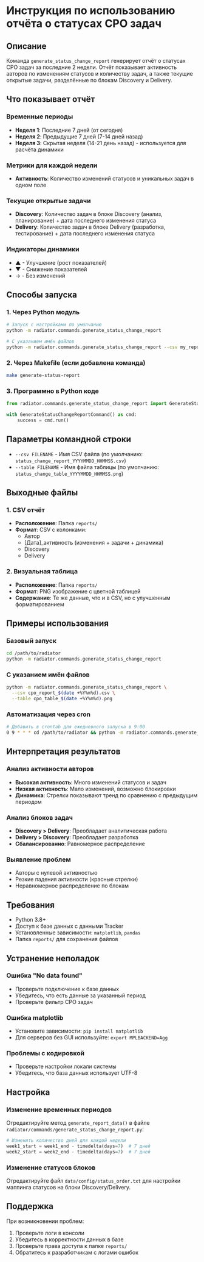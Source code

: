 # Инструкция по использованию отчёта о статусах CPO задач

## Описание

Команда `generate_status_change_report` генерирует отчёт о статусах CPO задач за последние 2 недели. Отчёт показывает активность авторов по изменениям статусов и количеству задач, а также текущие открытые задачи, разделённые по блокам Discovery и Delivery.

## Что показывает отчёт

### Временные периоды
- **Неделя 1**: Последние 7 дней (от сегодня)
- **Неделя 2**: Предыдущие 7 дней (7-14 дней назад)
- **Неделя 3**: Скрытая неделя (14-21 день назад) - используется для расчёта динамики

### Метрики для каждой недели
- **Активность**: Количество изменений статусов и уникальных задач в одном поле

### Текущие открытые задачи
- **Discovery**: Количество задач в блоке Discovery (анализ, планирование) + дата последнего изменения статуса
- **Delivery**: Количество задач в блоке Delivery (разработка, тестирование) + дата последнего изменения статуса

### Индикаторы динамики
- ▲ - Улучшение (рост показателей)
- ▼ - Снижение показателей
- → - Без изменений

## Способы запуска

### 1. Через Python модуль
```bash
# Запуск с настройками по умолчанию
python -m radiator.commands.generate_status_change_report

# С указанием имён файлов
python -m radiator.commands.generate_status_change_report --csv my_report.csv --table my_table.png
```

### 2. Через Makefile (если добавлена команда)
```bash
make generate-status-report
```

### 3. Программно в Python коде
```python
from radiator.commands.generate_status_change_report import GenerateStatusChangeReportCommand

with GenerateStatusChangeReportCommand() as cmd:
    success = cmd.run()
```

## Параметры командной строки

- `--csv FILENAME` - Имя CSV файла (по умолчанию: `status_change_report_YYYYMMDD_HHMMSS.csv`)
- `--table FILENAME` - Имя файла таблицы (по умолчанию: `status_change_table_YYYYMMDD_HHMMSS.png`)

## Выходные файлы

### 1. CSV отчёт
- **Расположение**: Папка `reports/`
- **Формат**: CSV с колонками:
  - Автор
  - [Дата]_активность (изменения + задачи + динамика)
  - Discovery
  - Delivery

### 2. Визуальная таблица
- **Расположение**: Папка `reports/`
- **Формат**: PNG изображение с цветной таблицей
- **Содержание**: Те же данные, что и в CSV, но с улучшенным форматированием

## Примеры использования

### Базовый запуск
```bash
cd /path/to/radiator
python -m radiator.commands.generate_status_change_report
```

### С указанием имён файлов
```bash
python -m radiator.commands.generate_status_change_report \
  --csv cpo_report_$(date +%Y%m%d).csv \
  --table cpo_table_$(date +%Y%m%d).png
```

### Автоматизация через cron
```bash
# Добавить в crontab для ежедневного запуска в 9:00
0 9 * * * cd /path/to/radiator && python -m radiator.commands.generate_status_change_report
```

## Интерпретация результатов

### Анализ активности авторов
- **Высокая активность**: Много изменений статусов и задач
- **Низкая активность**: Мало изменений, возможно блокировки
- **Динамика**: Стрелки показывают тренд по сравнению с предыдущим периодом

### Анализ блоков задач
- **Discovery > Delivery**: Преобладает аналитическая работа
- **Delivery > Discovery**: Преобладает разработка
- **Сбалансированно**: Равномерное распределение

### Выявление проблем
- Авторы с нулевой активностью
- Резкие падения активности (красные стрелки)
- Неравномерное распределение по блокам

## Требования

- Python 3.8+
- Доступ к базе данных с данными Tracker
- Установленные зависимости: `matplotlib`, `pandas`
- Папка `reports/` для сохранения файлов

## Устранение неполадок

### Ошибка "No data found"
- Проверьте подключение к базе данных
- Убедитесь, что есть данные за указанный период
- Проверьте фильтр CPO задач

### Ошибка matplotlib
- Установите зависимости: `pip install matplotlib`
- Для серверов без GUI используйте: `export MPLBACKEND=Agg`

### Проблемы с кодировкой
- Проверьте настройки локали системы
- Убедитесь, что база данных использует UTF-8

## Настройка

### Изменение временных периодов
Отредактируйте метод `generate_report_data()` в файле `radiator/commands/generate_status_change_report.py`:

```python
# Изменить количество дней для каждой недели
week1_start = week1_end - timedelta(days=7)  # 7 дней
week2_start = week2_end - timedelta(days=7)  # 7 дней
```

### Изменение статусов блоков
Отредактируйте файл `data/config/status_order.txt` для настройки маппинга статусов на блоки Discovery/Delivery.

## Поддержка

При возникновении проблем:
1. Проверьте логи в консоли
2. Убедитесь в корректности данных в базе
3. Проверьте права доступа к папке `reports/`
4. Обратитесь к разработчикам с логами ошибок
